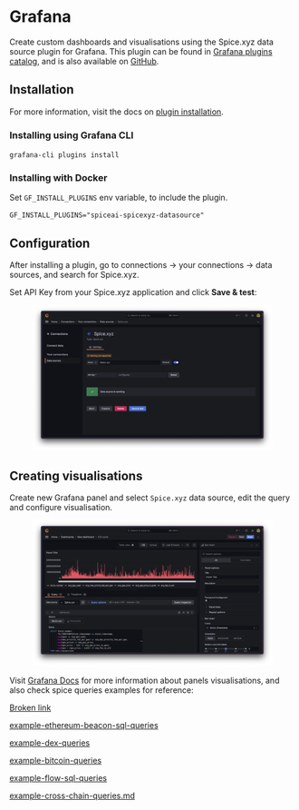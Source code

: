 # Grafana

Create custom dashboards and visualisations using the Spice.xyz data source plugin for Grafana. This plugin can be found in [Grafana plugins catalog](https://grafana.com/grafana/plugins/spiceai-spicexyz-datasource/), and is also available on [GitHub](https://github.com/spiceai/grafana-spice.xyz-datasource/).

## Installation

For more information, visit the docs on [plugin installation](https://grafana.com/docs/grafana/latest/plugins/installation/).

### Installing using Grafana CLI

```
grafana-cli plugins install
```

### Installing with Docker

Set `GF_INSTALL_PLUGINS` env variable, to include the plugin.

```
GF_INSTALL_PLUGINS="spiceai-spicexyz-datasource"
```

## Configuration

After installing a plugin, go to connections -> your connections -> data sources, and search for Spice.xyz.

Set API Key from your Spice.xyz application and click **Save & test**:

<figure><img src="../.gitbook/assets/CleanShot 2023-07-18 at 16.04.58@2x.png" alt=""><figcaption></figcaption></figure>

## Creating visualisations

Create new Grafana panel and select `Spice.xyz` data source, edit the query and configure visualisation.

<figure><img src="../.gitbook/assets/CleanShot 2023-07-18 at 16.08.00@2x.png" alt=""><figcaption></figcaption></figure>

Visit [Grafana Docs](https://grafana.com/docs/grafana/latest/panels-visualizations/) for more information about panels visualisations, and also check spice queries examples for reference:

[Broken link](broken-reference "mention")

[example-ethereum-beacon-sql-queries](../reference/samples-and-examples/example-ethereum-beacon-sql-queries/ "mention")

[example-dex-queries](../reference/samples-and-examples/example-dex-queries/ "mention")

[example-bitcoin-queries](../reference/samples-and-examples/example-bitcoin-queries/ "mention")

[example-flow-sql-queries](../reference/samples-and-examples/example-flow-sql-queries/ "mention")

[example-cross-chain-queries.md](../reference/samples-and-examples/example-cross-chain-queries.md "mention")

